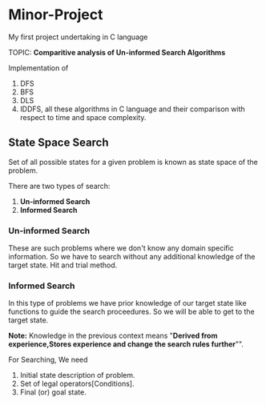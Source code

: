 # Minor-Project
My first project undertaking in C language

TOPIC: **Comparitive analysis of Un-informed Search Algorithms**


Implementation of 
1. DFS
2. BFS
3. DLS
4. IDDFS,
all these algorithms in C language and their comparison with respect to time and space complexity.

## State Space Search
Set of all possible states for a given problem is known as state space of the problem.

There are two types of search:
1. **Un-informed Search**
2. **Informed Search**

### Un-informed Search
These are such problems where we don't know any domain specific information. So we have to search without any additional knowledge of the target state. Hit and trial method.

### Informed Search
In this type of problems we have prior knowledge of our target state like functions to guide the search proceedures. So we will be able to get to the target state.

**Note:** Knowledge in the previous context means "**Derived from experience,Stores experience and change the search rules further**"".

For Searching, We need
1. Initial state description of problem.
2. Set of legal operators[Conditions].
3. Final (or) goal state.

